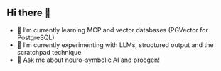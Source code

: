## Hi there 👋

- 🌱 I’m currently learning MCP and vector databases (PGVector for PostgreSQL)
- 🔭 I’m currently experimenting with LLMs, structured output and the scratchpad technique
- 💬 Ask me about neuro-symbolic AI and procgen!

<!--
**lud77/lud77** is a ✨ _special_ ✨ repository because its `README.md` (this file) appears on your GitHub profile.

Here are some ideas to get you started:

- 🔭 I’m currently working on ...
- 🌱 I’m currently learning ...
- 👯 I’m looking to collaborate on ...
- 🤔 I’m looking for help with ...
- 💬 Ask me about ...
- 📫 How to reach me: ...
- 😄 Pronouns: ...
- ⚡ Fun fact: ...
-->
